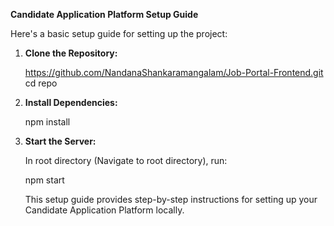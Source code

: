 **Candidate Application Platform Setup Guide**

Here's a basic setup guide for setting up the project:

1. **Clone the Repository:**

   https://github.com/NandanaShankaramangalam/Job-Portal-Frontend.git
   cd repo

2. **Install Dependencies:**

   npm install

3. **Start the Server:**

   In root directory (Navigate to root directory), run:

   npm start

   This setup guide provides step-by-step instructions for setting up your Candidate Application Platform locally.
